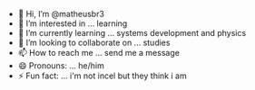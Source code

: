 - 👋 Hi, I’m @matheusbr3
- 👀 I’m interested in ... learning
- 🌱 I’m currently learning ... systems development and physics
- 💞️ I’m looking to collaborate on ... studies
- 📫 How to reach me ... send me a message
- 😄 Pronouns: ... he/him
- ⚡ Fun fact: ... i'm not incel but they think i am 

<!---
matheusbr3/matheusbr3 is a ✨ special ✨ repository because its `README.md` (this file) appears on your GitHub profile.
You can click the Preview link to take a look at your changes.
--->
